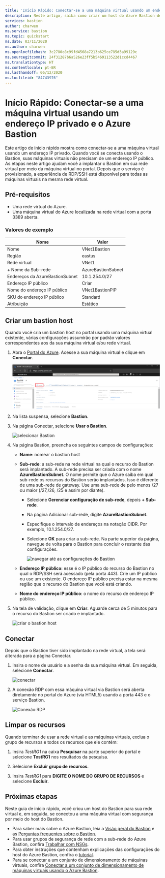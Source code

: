 ```yaml
---
title: 'Início Rápido: Conectar-se a uma máquina virtual usando um endereço IP privado: Azure Bastion'
description: Neste artigo, saiba como criar um host do Azure Bastion de uma máquina virtual e conectar-se com segurança usando um endereço IP privado.
services: bastion
author: charwen
ms.service: bastion
ms.topic: quickstart
ms.date: 03/11/2020
ms.author: charwen
ms.openlocfilehash: 3c2780c8c99fd4568a7213b625ce785d3a99129c
ms.sourcegitcommit: 24f31287b6a526e23ff5b5469113522d1ccd4467
ms.translationtype: HT
ms.contentlocale: pt-BR
ms.lasthandoff: 06/12/2020
ms.locfileid: "84743976"
---
```

# <a name="quickstart-connect-to-a-virtual-machine-using-a-private-ip-address-and-azure-bastion"></a>Início Rápido: Conectar-se a uma máquina virtual usando um endereço IP privado e o Azure Bastion

Este artigo de início rápido mostra como conectar-se a uma máquina virtual usando um endereço IP privado. Quando você se conecta usando o Bastion, suas máquinas virtuais não precisam de um endereço IP público. As etapas neste artigo ajudam você a implantar o Bastion em sua rede virtual por meio da máquina virtual no portal. Depois que o serviço é provisionado, a experiência de RDP/SSH está disponível para todas as máquinas virtuais na mesma rede virtual.

## <a name="prerequisites"></a><a name="prereq"></a>Pré-requisitos

* Uma rede virtual do Azure.
* Uma máquina virtual do Azure localizada na rede virtual com a porta 3389 aberta.

### <a name="example-values"></a>Valores de exemplo

|**Nome** | **Valor** |
| --- | --- |
| Nome |  VNet1Bastion |
| Região | eastus |
| Rede virtual |  VNet1 |
| + Nome da Sub-rede | AzureBastionSubnet |
| Endereços da AzureBastionSubnet |  10.1.254.0/27 |
| Endereço IP público |  Criar |
| Nome do endereço IP público | VNet1BastionPIP  |
| SKU do endereço IP público |  Standard  |
| Atribuição  | Estático |

## <a name="create-a-bastion-host"></a><a name="createvmset"></a>Criar um bastion host

Quando você cria um bastion host no portal usando uma máquina virtual existente, várias configurações assumirão por padrão valores correspondentes aos da sua máquina virtual e/ou rede virtual.

1. Abra o [Portal do Azure](https://portal.azure.com). Acesse a sua máquina virtual e clique em **Conectar**.

   ![configurações da máquina virtual](./media/quickstart-host-portal/vm-settings.png)
1. Na lista suspensa, selecione **Bastion**.
1. Na página Conectar, selecione **Usar o Bastion**.

   ![selecionar Bastion](./media/quickstart-host-portal/select-bastion.png)

1. Na página Bastion, preencha os seguintes campos de configurações:

   * **Name**: nomear o bastion host
   * **Sub-rede**: a sub-rede na rede virtual na qual o recurso do Bastion será implantado. A sub-rede precisa ser criada com o nome **AzureBastionSubnet**. O nome permite que o Azure saiba em qual sub-rede os recursos do Bastion serão implantados. Isso é diferente de uma sub-rede de gateway. Use uma sub-rede de pelo menos /27 ou maior (/27,/26, /25 e assim por diante).
   
      * Selecione **Gerenciar configuração de sub-rede**, depois **+ Sub-rede**.
      * Na página Adicionar sub-rede, digite **AzureBastionSubnet**.
      * Especifique o intervalo de endereços na notação CIDR. Por exemplo, 10.1.254.0/27.
      * Selecione **OK** para criar a sub-rede. Na parte superior da página, navegue de volta para o Bastion para concluir o restante das configurações.

         ![navegar até as configurações do Bastion](./media/quickstart-host-portal/navigate-bastion.png)
   * **Endereço IP público**: esse é o IP público do recurso do Bastion no qual o RDP/SSH será acessado (pela porta 443). Crie um IP público ou use um existente. O endereço IP público precisa estar na mesma região que o recurso do Bastion que você está criando.
   * **Nome do endereço IP público**: o nome do recurso de endereço IP público.
1. Na tela de validação, clique em **Criar**. Aguarde cerca de 5 minutos para o recurso do Bastion ser criado e implantado.

   ![criar o bastion host](./media/quickstart-host-portal/bastion-settings.png)

## <a name="connect"></a><a name="connect"></a>Conectar

Depois que o Bastion tiver sido implantado na rede virtual, a tela será alterada para a página Conectar.

1. Insira o nome de usuário e a senha da sua máquina virtual. Em seguida, selecione **Conectar**.

   ![conectar](./media/quickstart-host-portal/connect.png)
1. A conexão RDP com essa máquina virtual via Bastion será aberta diretamente no portal do Azure (via HTML5) usando a porta 443 e o serviço Bastion.

   ![Conexão RDP](./media/quickstart-host-portal/443-rdp.png)

## <a name="clean-up-resources"></a>Limpar os recursos

Quando terminar de usar a rede virtual e as máquinas virtuais, exclua o grupo de recursos e todos os recursos que ele contém:

1. Insira *TestRG1* na caixa **Pesquisar** na parte superior do portal e selecione **TestRG1** nos resultados da pesquisa.

2. Selecione **Excluir grupo de recursos**.

3. Insira *TestRG1* para **DIGITE O NOME DO GRUPO DE RECURSOS** e selecione **Excluir**.

## <a name="next-steps"></a>Próximas etapas

Neste guia de início rápido, você criou um host do Bastion para sua rede virtual e, em seguida, se conectou a uma máquina virtual com segurança por meio do host do Bastion.

* Para saber mais sobre o Azure Bastion, leia a [Visão geral do Bastion](bastion-overview.md) e as [Perguntas frequentes sobre o Bastion](bastion-faq.md).
* Para usar grupos de segurança de rede com a sub-rede do Azure Bastion, confira [Trabalhar com NSGs](bastion-nsg.md).
* Para obter instruções que contenham explicações das configurações do host do Azure Bastion, confira o [tutorial](bastion-create-host-portal.md).
* Para se conectar a um conjunto de dimensionamento de máquinas virtuais, confira [Conectar a um conjunto de dimensionamento de máquinas virtuais usando o Azure Bastion](bastion-connect-vm-scale-set.md).